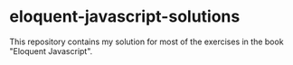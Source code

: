 # eloquent-javascript-solutions
This repository contains my solution for most of the exercises in the book "Eloquent Javascript". 

